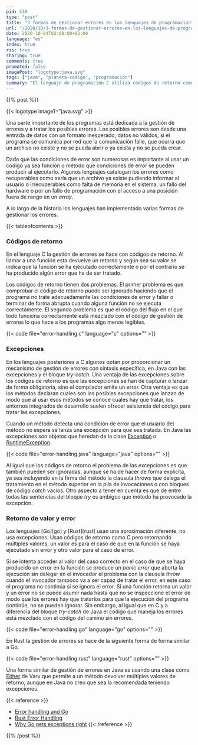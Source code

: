 ```yaml
---
pid: 519
type: "post"
title: "3 formas de gestionar errores en los lenguajes de programación"
url: "/2020/10/3-formas-de-gestionar-errores-en-los-lenguajes-de-programacion/"
date: 2020-10-04T02:00:00+02:00
language: "es"
index: true
rss: true
sharing: true
comments: true
promoted: false
imagePost: "logotype:java.svg"
tags: ["java", "planeta-codigo", "programacion"]
summary: "El lenguaje de programación C utiliza códigos de retorno como forma de gestionar errores, Java con excepciones y Go y Rust de forma similar a C códigos de retorno pero con la posibilidad de devolver varios valores, uno para el valor en caso correcto y un valor en caso de error. La gestión de errores es parte esencial de los programas para que funcionen correctamente estando preparados en los casos error posibles."
---
```


{{% post %}}

{{< logotype image1="java.svg" >}}

Una parte importante de los programas está dedicada a la gestión de errores y a tratar los posibles errores. Los posibles errores son desde una entrada de datos con un formato inesperado, datos no válidos, si el programa se comunica por red que la comunicación falle, que ocurra que un archivo no existe y no se pueda abrir o ya exista y no se pueda crear.

Dado que las condiciones de error son numerosas es importante al usar un código ya sea función o método que condiciones de error se pueden producir al ejecutarlo. Algunos lenguajes catalogan los errores como recuperables como sería que un archivo ya existe pudiendo informar al usuario o irrecuperables como falta de memoria en el sistema, un fallo del hardware o por un fallo de programación con el acceso a una posición fuera de rango en un _array_.

A lo largo de la historia los lenguajes han implementado varias formas de gestionar los errores.

{{< tableofcontents >}}

### Códigos de retorno

En el lenguaje C la gestión de errores se hace con códigos de retorno. Al llamar a una función esta devuelve un retorno y según sea su valor se indica que la función se ha ejecutado correctamente o por el contrario se ha producido algún error que ha de ser tratado.

Los códigos de retorno tienen dos problemas. El primer problema es que comprobar el código de retorno puede ser ignorado haciendo que el programa no trate adecuadamente las condiciones de error y fallar o terminar de forma abrupta cuando alguna función no se ejecuta correctamente. El segundo problema es que el código del flujo en el que todo funciona correctamente está mezclado con el código de gestión de errores lo que hace a los programas algo menos legibles.

{{< code file="error-handling.c" language="c" options="" >}}

### Excepciones

En los lenguajes posteriores a C algunos optan por proporcionar un mecanismo de gestión de errores con sintaxis específica, en Java con las excepciones y el bloque _try-catch_. Una ventaja de las excepciones sobre los códigos de retorno es que las excepciones se han de capturar o lanzar de forma obligatoria, sino el compilador emite un error. Otra ventaja es que los métodos declaran cuales son las posibles excepciones que lanzan de modo que al usar esos métodos se conoce cuales hay que tratar, los entornos integrados de desarrollo suelen ofrecer asistencia del código para tratar las excepciones.

Cuando un método detecta una condición de error que el usuario del método no espera se lanza una excepción para que sea tratada. En Java las excepciones son objetos que heredan de la clase [Exception](javadoc11:java.base/java/lang/Exception.html) o [RuntimeException](javadoc11:java.base/java/lang/RuntimeException.html).

{{< code file="error-handling.java" language="java" options="" >}}

Al igual que los códigos de retorno el problema de las excepciones es que también pueden ser ignoradas, aunque se ha de hacer de forma explícita, ya sea incluyendo en la firma del método la clausula _throws_ que delega el tratamiento en el método superior en la pila de invocaciones o con bloques de código _catch_ vacíos. Otro aspecto a tener en cuenta es que de entre todas las sentencias del bloque _try_ es ambiguo que método ha provocado la excepción.

### Retorno de valor y error

Los lenguajes [Go][go] y [Rust][rust] usan una aproximación diferente, no usa excepciones. Usan códigos de retorno como C pero retornando múltiples valores, un valor es para el caso de que en la función se haya ejecutado sin error y otro valor para el caso de error.

Si se intenta acceder al valor del caso correcto en el caso de que se haya producido un error en la función se produce un _panic error_ que aborta la ejecución sin delegar en el invocador el problema con la clausula _throw_ cuando el invocador tampoco va a ser capaz de tratar el error, en este caso el programa no continúa si se ignora el error. Si una función retorna un valor y un error no se puede asumir nada hasta que no se inspeccione el error de modo que los errores hay que tratarlos para que la ejecución del programa continúe, no se pueden ignorar. Sin embargo, al igual que en C y a diferencia del bloque _try-catch_ de Java el código que maneja los errores está mezclado con el código del camino sin errores.

{{< code file="error-handling.go" language="go" options="" >}}

En Rust la gestión de errores se hace de la siguiente forma de forma similar a Go.

{{< code file="error-handling.rust" language="rust" options="" >}}

Una forma similar de gestión de errores en Java es usando una clase como [Either](https://www.javadoc.io/doc/io.vavr/vavr/latest/io/vavr/control/Either.html) de Varv que permite a un método devolver múltiples valores de retorno, aunque en Java no creo que sea la recomendada teniendo excepciones.

{{< reference >}}
* [Error handling and Go](https://blog.golang.org/error-handling-and-go)
* [Rust Error Handling](https://doc.rust-lang.org/book/ch09-00-error-handling.html)
* [Why Go gets exceptions right](https://dave.cheney.net/2012/01/18/why-go-gets-exceptions-right)
{{< /reference >}}

{{% /post %}}
